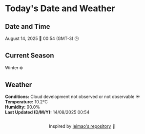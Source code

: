  # Today's Date and Weather
    
## Date and Time
August 14, 2025 📅
00:54 (GMT-3) 🕒

## Current Season
Winter ❄️
## Weather 
**Conditions:** Cloud development not observed or not observable ☀️
**Temperature:** 10.2°C  
**Humidity:** 90.0%  
**Last Updated (D/M/Y):** 14/08/2025 00:54
##
<div align="center">Inspired by <a href="https://github.com/leimao/What-Is-The-Date-Today">leimao's repository</a> 🌱</div>
